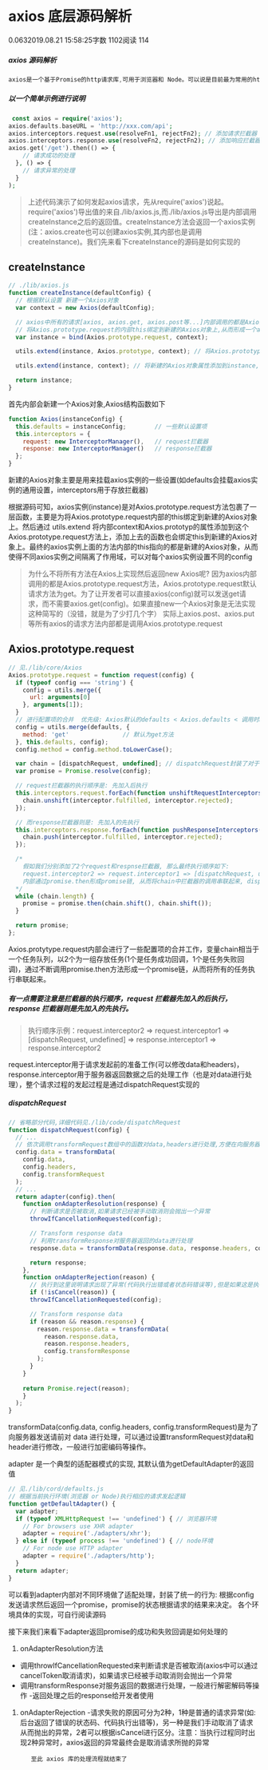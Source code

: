 # axios 底层源码解析

0.0632019.08.21 15:58:25字数 1102阅读 114

##### axios 源码解析

```jsx
axios是一个基于Promise的http请求库,可用于浏览器和 Node。可以说是目前最为常用的http库，有必要了解一下其内部的实现原理
```

##### 以一个简单示例进行说明

```php
 const axios = require('axios');
axios.defaults.baseURL = 'http://xxx.com/api';
axios.interceptors.request.use(resolveFn1, rejectFn2); // 添加请求拦截器
axios.interceptors.response.use(resolveFn2, rejectFn2); // 添加响应拦截器
axios.get('/get').then(() => {
    // 请求成功的处理
  }, () => {
    // 请求异常的处理
  }
);
```

> 上述代码演示了如何发起axios请求，先从require('axios')说起。 require('axios')导出值的来自./lib/axios.js,而./lib/axios.js导出是内部调用createInstance之后的返回值。createInstance方法会返回一个axios实例(注：axios.create也可以创建axios实例,其内部也是调用createInstance)。我们先来看下createInstance的源码是如何实现的

## createInstance

```jsx
// ./lib/axios.js
function createInstance(defaultConfig) {
  // 根据默认设置 新建一个Axios对象
  var context = new Axios(defaultConfig);

  // axios中所有的请求[axios, axios.get, axios.post等...]内部调用的都是Axios.prototype.request,见[./code/Axios.js]
  // 将Axios.prototype.request的内部this绑定到新建的Axios对象上,从而形成一个axios实例
  var instance = bind(Axios.prototype.request, context);

  utils.extend(instance, Axios.prototype, context); // 将Axios.prototype属性添加到instance上,如果属性为函数则绑定this为context后再添加

  utils.extend(instance, context); // 将新建的Axios对象属性添加到instance,同上

  return instance;
}
```

首先内部会新建一个Axios对象,Axios结构函数如下

```jsx
function Axios(instanceConfig) {
  this.defaults = instanceConfig;        // 一些默认设置项
  this.interceptors = {
    request: new InterceptorManager(),   // request拦截器
    response: new InterceptorManager()   // response拦截器
  };
}
```

新建的Axios对象主要是用来挂载axios实例的一些设置(如defaults会挂载axios实例的通用设置，interceptors用于存放拦截器)

根据源码可知，axios实例(instance)是对Axios.prototype.request方法包裹了一层函数，主要是为将Axios.prototype.request内部的this绑定到新建的Axios对象上。然后通过 utils.extend 将内部context和Axios.prototyp的属性添加到这个Axios.prototype.request方法上，添加上去的函数也会绑定this到新建的Axios对象上。最终的axios实例上面的方法内部的this指向的都是新建的Axios对象，从而使得不同axios实例之间隔离了作用域，可以对每个axios实例设置不同的config

> 为什么不将所有方法在Axios上实现然后返回new Axios呢?
> 因为axios内部调用的都是Axios.prototype.request方法，Axios.prototype.request默认请求方法为get。为了让开发者可以直接axios(config)就可以发送get请求，而不需要axios.get(config)。如果直接new一个Axios对象是无法实现这种简写的（没错，就是为了少打几个字）
> 实际上axios.post、axios.put等所有axios的请求方法内部都是调用Axios.prototype.request

## Axios.prototype.request

```jsx
// 见./lib/core/Axios
Axios.prototype.request = function request(config) {
  if (typeof config === 'string') {
    config = utils.merge({
      url: arguments[0]
    }, arguments[1]);
  }
  // 进行配置项的合并  优先级: Axios默认的defaults < Axios.defaults < 调用时axios请求方法时传入的config
  config = utils.merge(defaults, {
    method: 'get'               // 默认为get方法
  }, this.defaults, config);
  config.method = config.method.toLowerCase();

  var chain = [dispatchRequest, undefined]; // dispatchRequest封装了对于发起ajax的逻辑处理
  var promise = Promise.resolve(config);

  // request拦截器的执行顺序是: 先加入后执行
  this.interceptors.request.forEach(function unshiftRequestInterceptors(interceptor) {
    chain.unshift(interceptor.fulfilled, interceptor.rejected);
  });

  // 而response拦截器则是: 先加入的先执行
  this.interceptors.response.forEach(function pushResponseInterceptors(interceptor) {
    chain.push(interceptor.fulfilled, interceptor.rejected);
  });

  /*
    假如我们分别添加了2个request和respnse拦截器, 那么最终执行顺序如下:
    request.interceptor2 => request.interceptor1 => [dispatchRequest, undefined] => response.interceptor1 => response.interceptor2
    内部通过promise.then形成promise链, 从而将chain中拦截器的调用串联起来, dispatchRequest是对于ajax请求发起的封装实现,也会返回一个Promise对象
  */
  while (chain.length) {
    promise = promise.then(chain.shift(), chain.shift());
  }

  return promise;
};
```

Axios.protytype.request内部会进行了一些配置项的合并工作，变量chain相当于一个任务队列，以2个为一组存放任务(1个是任务成功回调，1个是任务失败回调)，通过不断调用promise.then方法形成一个promise链，从而将所有的任务执行串联起来。

##### 有一点需要注意是拦截器的执行顺序，request 拦截器先加入的后执行，response 拦截器则是先加入的先执行。

> 执行顺序示例：request.interceptor2 => request.interceptor1 => [dispatchRequest, undefined] => response.interceptor1 => response.interceptor2

request.interceptor用于请求发起前的准备工作(可以修改data和headers)，response.interceptor用于服务器返回数据之后的处理工作（也是对data进行处理），整个请求过程的发起过程是通过dispatchRequest实现的

##### dispatchRequest

```jsx
// 省略部分代码,详细代码见./lib/code/dispatchRequest
function dispatchRequest(config) {
  // ...
  // 依次调用transformRequest数组中的函数对data,headers进行处理,方便在向服务器发送请求之前对data和headers进行修改(例如对data进行编码加密等)
  config.data = transformData(
    config.data,
    config.headers,
    config.transformRequest
  );
  // ...
  return adapter(config).then(
    function onAdapterResolution(response) {
      // 判断请求是否被取消,如果请求已经被手动取消则会抛出一个异常
      throwIfCancellationRequested(config);

      // Transform response data
      // 利用transformResponse对服务器返回的data进行处理
      response.data = transformData(response.data, response.headers, config.transformResponse);

      return response;
    },
    function onAdapterRejection(reason) {
      // 执行到这里说明请求出现了异常(代码执行出错或者状态码错误等),但是如果这是执行取消请求操作,那么最终的异常信息还是取消请求所抛出的异常,这样是为了当开发者手动取消请求时,可以对所有取消请求进行统一的后续处理
      if (!isCancel(reason)) {
      throwIfCancellationRequested(config);  

      // Transform response data
      if (reason && reason.response) {
        reason.response.data = transformData(
          reason.response.data,
          reason.response.headers,
          config.transformResponse
        );
      }
    }
    
    return Promise.reject(reason);
    }
  );
}
```

transformData(config.data, config.headers, config.transformRequest)是为了向服务器发送请前对 data 进行处理，可以通过设置transformRequest对data和header进行修改，一般进行加密编码等操作。

adapter 是一个典型的适配器模式的实现, 其默认值为getDefaultAdapter的返回值

```jsx
// 见./lib/cord/defaults.js
// 根据当前执行环境(浏览器 or Node)执行相应的请求发起逻辑
function getDefaultAdapter() {
  var adapter;
  if (typeof XMLHttpRequest !== 'undefined') { // 浏览器环境
    // For browsers use XHR adapter
    adapter = require('./adapters/xhr');
  } else if (typeof process !== 'undefined') { // node环境
    // For node use HTTP adapter
    adapter = require('./adapters/http');
  }
  return adapter;
}
```

可以看到adapter内部对不同环境做了适配处理，封装了统一的行为: 根据config发送请求然后返回一个promise，promise的状态根据请求的结果来决定。 各个环境具体的实现，可自行阅读源码

接下来我们来看下adapter返回promise的成功和失败回调是如何处理的

1. onAdapterResolution方法

- 调用throwIfCancellationRequested来判断请求是否被取消(axios中可以通过cancelToken取消请求)，如果请求已经被手动取消则会抛出一个异常
- 调用transformResponse对服务返回的数据进行处理，一般进行解密解码等操作
  -返回处理之后的response给开发者使用

1. onAdapterRejection
   -请求失败的原因可分为2种，1种是普通的请求异常(如:后台返回了错误的状态码、代码执行出错等)，另一种是我们手动取消了请求从而抛出的异常，2者可以根据isCancel进行区分。注意：当执行过程同时出现2种异常时，axios返回的异常最终会是取消请求所抛的异常

   ```undefined
      至此 axios 库的处理流程就结束了
   ```